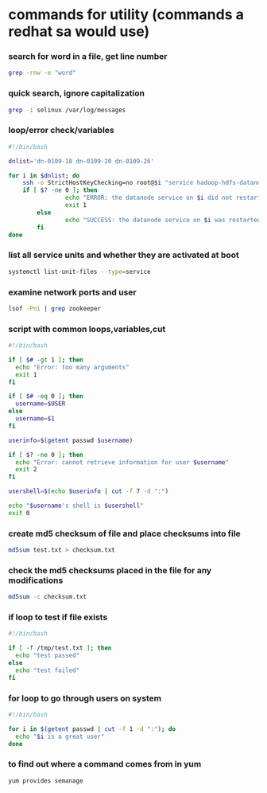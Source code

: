 # commands for utility (commands a redhat sa would use)

### search for word in a file, get line number
```bash
grep -rnw -e "word"
```

### quick search, ignore capitalization
```bash
grep -i selinux /var/log/messages
```

### loop/error check/variables
```bash
#!/bin/bash

dnlist='dn-0109-18 dn-0109-20 dn-0109-26'

for i in $dnlist; do
	ssh -o StrictHostKeyChecking=no root@$i "service hadoop-hdfs-datanode restart"
	if [ $? -ne 0 ]; then
                echo "ERROR: the datanode service on $i did not restart"
                exit 1
        else
                echo "SUCCESS: the datanode service on $i was restarted"
        fi
done
```

### list all service units and whether they are activated at boot
```bash
systemctl list-unit-files --type=service
```

### examine network ports and user
```bash
lsof -Pni | grep zookeeper
```

### script with common loops,variables,cut
```bash
#!/bin/bash

if [ $# -gt 1 ]; then
  echo "Error: too many arguments"
  exit 1
fi

if [ $# -eq 0 ]; then
  username=$USER
else
  username=$1
fi

userinfo=$(getent passwd $username)

if [ $? -ne 0 ]; then
  echo "Error: cannot retrieve information for user $username"
  exit 2
fi

usershell=$(echo $userinfo | cut -f 7 -d ":")

echo "$username's shell is $usershell"
exit 0
```

### create md5 checksum of file and place checksums into file
```bash
md5sum test.txt > checksum.txt
```

### check the md5 checksums placed in the file for any modifications
```bash
md5sum -c checksum.txt
```

### if loop to test if file exists
```bash
#!/bin/bash

if [ -f /tmp/test.txt ]; then
  echo "test passed"
else
  echo "test failed"
fi
```

### for loop to go through users on system
```bash
#!/bin/bash

for i in $(getent passwd | cut -f 1 -d ":"); do
  echo "$i is a great user"
done
```

### to find out where a command comes from in yum
```bash
yum provides semanage
```

